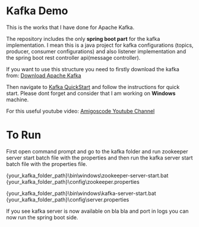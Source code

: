 # Kafka Demo
This is the works that I have done for Apache Kafka.

The repository includes the only <b>spring boot part</b> for the kafka implementation. 
I mean this is a java project for kafka configurations (topics, producer, consumer configurations) and also listener implementation and the spring boot rest controller api(message controller).


If you want to use this structure you need to firstly download the kafka from: 
 <a href="https://www.apache.org/dyn/closer.cgi?path=/kafka/3.2.1/kafka_2.13-3.2.1.tgz" target="_blank">Download Apache Kafka</a>



Then navigate to <a href="https://kafka.apache.org/quickstart" target="_blank" >Kafka QuickStart</a> and follow the instructions for quick start.
Please dont forget and consider that I am working on <b>Windows</b> machine. 

For this useful youtube video:  <a href="https://www.youtube.com/watch?v=SqVfCyfCJqw" target="_blank">Amigoscode Youtube Channel</a>

# To Run
First open command prompt and go to the kafka folder and run zookeeper server start batch file with the properties and then run the kafka server start batch file with the properties file.

{your_kafka_folder_path}\bin\windows\zookeeper-server-start.bat {your_kafka_folder_path}\config\zookeeper.properties

{your_kafka_folder_path}\bin\windows\kafka-server-start.bat {your_kafka_folder_path}\config\server.properties

If you see kafka server is now available on bla bla and port in logs you can now run the spring boot side.


